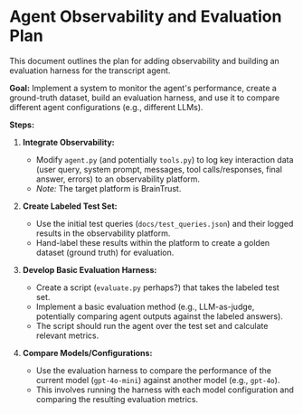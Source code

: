 # Agent Observability and Evaluation Plan

This document outlines the plan for adding observability and building an evaluation harness for the transcript agent.

**Goal:** Implement a system to monitor the agent's performance, create a ground-truth dataset, build an evaluation harness, and use it to compare different agent configurations (e.g., different LLMs).

**Steps:**

1.  **Integrate Observability:**
    *   Modify `agent.py` (and potentially `tools.py`) to log key interaction data (user query, system prompt, messages, tool calls/responses, final answer, errors) to an observability platform.
    *   *Note:* The target platform is BrainTrust.

2.  **Create Labeled Test Set:**
    *   Use the initial test queries (`docs/test_queries.json`) and their logged results in the observability platform.
    *   Hand-label these results within the platform to create a golden dataset (ground truth) for evaluation.

3.  **Develop Basic Evaluation Harness:**
    *   Create a script (`evaluate.py` perhaps?) that takes the labeled test set.
    *   Implement a basic evaluation method (e.g., LLM-as-judge, potentially comparing agent outputs against the labeled answers).
    *   The script should run the agent over the test set and calculate relevant metrics.

4.  **Compare Models/Configurations:**
    *   Use the evaluation harness to compare the performance of the current model (`gpt-4o-mini`) against another model (e.g., `gpt-4o`).
    *   This involves running the harness with each model configuration and comparing the resulting evaluation metrics. 